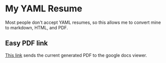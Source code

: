 # My YAML Resume

Most people don't accept YAML resumes, so this allows me to convert mine to
markdown, HTML, and PDF.

## Easy PDF link

[This link](https://docs.google.com/viewer?url=https://github.com/sgatewood/resume/raw/main/rendered/resume.pdf) sends the current generated PDF to the google docs viewer.

